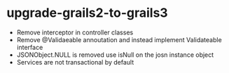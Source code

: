 # upgrade-grails2-to-grails3
* Remove interceptor in controller classes
* Remove @Validaeable annoutation  and instead implement Validateable interface
* JSONObject.NULL is removed use isNull on the josn instance object
* Services are not transactional by default 

